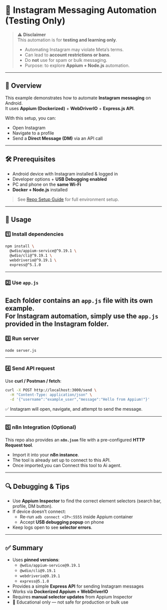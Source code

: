 # 💬 Instagram Messaging Automation (Testing Only)

> ⚠️ **Disclaimer**  
> This automation is for **testing and learning only**.  
> - Automating Instagram may violate Meta’s terms.  
> - Can lead to **account restrictions or bans**.  
> - Do **not** use for spam or bulk messaging.  
> - Purpose: to explore **Appium + Node.js** automation.

---

## 📖 Overview

This example demonstrates how to automate **Instagram messaging** on Android.  
It uses **Appium (Dockerized)** + **WebDriverIO** + **Express.js API**.  

With this setup, you can:  
- Open Instagram  
- Navigate to a profile  
- Send a **Direct Message (DM)** via an API call  

---

## 🛠️ Prerequisites

- Android device with Instagram installed & logged in  
- Developer options + **USB Debugging enabled**  
- PC and phone on the **same Wi-Fi**  
- **Docker + Node.js** installed  

> See [Repo Setup Guide](../README.md#-common-setup) for full environment setup.

---

## 🚀 Usage

### 1️⃣ Install dependencies
```bash
npm install \
  @wdio/appium-service@^9.19.1 \
  @wdio/cli@^9.19.1 \
  webdriverio@^9.19.1 \
  express@^5.1.0
```

---

### 2️⃣ Use `app.js`
Each folder contains an **`app.js`** file with its own example.  
For Instagram automation, simply use the `app.js` provided in the **Instagram folder**.  
---

### 3️⃣ Run server
```bash
node server.js
```

---

### 4️⃣ Send API request
Use **curl / Postman / fetch**:

```bash
curl -X POST http://localhost:3000/send \
  -H "Content-Type: application/json" \
  -d '{"username":"example_user","message":"Hello from Appium!"}'
```

✅ Instagram will open, navigate, and attempt to send the message.

---
### 5️⃣ n8n Integration (Optional)
This repo also provides an **`n8n.json`** file with a pre-configured **HTTP Request tool**.  
- Import it into your **n8n instance**.  
- The tool is already set up to connect to this API.  
- Once imported,you can Connect this tool to Ai agent.  

---

## 🔍 Debugging & Tips

- Use **Appium Inspector** to find the correct element selectors (search bar, profile, DM button).  
- If device doesn’t connect:  
  - Re-run `adb connect <IP>:5555` inside Appium container  
  - Accept **USB debugging popup** on phone  
- Keep logs open to see **selector errors**.

---

## ✅ Summary

- Uses **pinned versions**:  
  - `@wdio/appium-service@9.19.1`  
  - `@wdio/cli@9.19.1`  
  - `webdriverio@9.19.1`  
  - `express@5.1.0`  
- Provides a simple **Express API** for sending Instagram messages  
- Works via **Dockerized Appium + WebDriverIO**  
- Requires **manual selector updates** from Appium Inspector  
- 🚨 Educational only — not safe for production or bulk use
